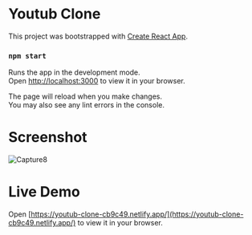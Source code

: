 # Youtub Clone

This project was bootstrapped with [Create React App](https://github.com/facebook/create-react-app).

### `npm start`

Runs the app in the development mode.\
Open [http://localhost:3000](http://localhost:3000) to view it in your browser.

The page will reload when you make changes.\
You may also see any lint errors in the console.


# Screenshot
![Capture8](https://github.com/mai928/youtub_clone/assets/58111868/45e8e056-f00d-4b37-a532-d6ed871aa569)
 
 # Live Demo 
 Open [https://youtub-clone-cb9c49.netlify.app/](https://youtub-clone-cb9c49.netlify.app/) to view it in your browser.


